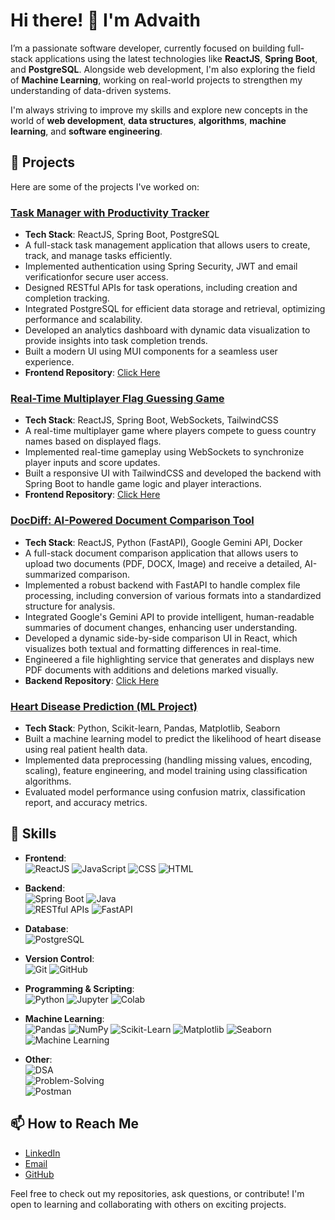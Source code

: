 # Hi there! 👋 I'm Advaith

I’m a passionate software developer, currently focused on building full-stack applications using the latest technologies like **ReactJS**, **Spring Boot**, and **PostgreSQL**. Alongside web development, I'm also exploring the field of **Machine Learning**, working on real-world projects to strengthen my understanding of data-driven systems.

I'm always striving to improve my skills and explore new concepts in the world of **web development**, **data structures**, **algorithms**, **machine learning**, and **software engineering**.


## 🚀 Projects

Here are some of the projects I've worked on:

### [Task Manager with Productivity Tracker](https://github.com/advaith-1001/taskmanager_app)
- **Tech Stack**: ReactJS, Spring Boot, PostgreSQL
- A full-stack task management application that allows users to create, track, and manage tasks efficiently.
- Implemented authentication using Spring Security,  JWT and email verificationfor secure user access.
- Designed RESTful APIs for task operations, including creation and completion tracking.
- Integrated PostgreSQL for efficient data storage and retrieval, optimizing performance and scalability.
- Developed an analytics dashboard with dynamic data visualization to provide insights into task completion trends.
- Built a modern UI using MUI components for a seamless user experience.
- **Frontend Repository**: [Click Here](https://github.com/advaith-1001/task-manager-frontend)

### [Real-Time Multiplayer Flag Guessing Game](https://github.com/advaith-1001/guessing-game)  
- **Tech Stack**: ReactJS, Spring Boot, WebSockets, TailwindCSS  
- A real-time multiplayer game where players compete to guess country names based on displayed flags.  
- Implemented real-time gameplay using WebSockets to synchronize player inputs and score updates.  
- Built a responsive UI with TailwindCSS and developed the backend with Spring Boot to handle game logic and player interactions.
- **Frontend Repository**: [Click Here](https://github.com/advaith-1001/guessing-game-frontend)  

### [DocDiff: AI-Powered Document Comparison Tool](https://github.com/your-username/docdiff-frontend)
- **Tech Stack**: ReactJS, Python (FastAPI), Google Gemini API, Docker
- A full-stack document comparison application that allows users to upload two documents (PDF, DOCX, Image) and receive a detailed, AI-summarized comparison.
- Implemented a robust backend with FastAPI to handle complex file processing, including conversion of various formats into a standardized structure for analysis.
- Integrated Google's Gemini API to provide intelligent, human-readable summaries of document changes, enhancing user understanding.
- Developed a dynamic side-by-side comparison UI in React, which visualizes both textual and formatting differences in real-time.
- Engineered a file highlighting service that generates and displays new PDF documents with additions and deletions marked visually.
- **Backend Repository**: [Click Here](https://github.com/advaith-1001/docdiff-backend)
  
### [Heart Disease Prediction (ML Project)](https://github.com/advaith-1001/heart-disease-prediction)
- **Tech Stack**: Python, Scikit-learn, Pandas, Matplotlib, Seaborn  
- Built a machine learning model to predict the likelihood of heart disease using real patient health data.
- Implemented data preprocessing (handling missing values, encoding, scaling), feature engineering, and model training using classification algorithms.
- Evaluated model performance using confusion matrix, classification report, and accuracy metrics.

## 🔧 Skills

- **Frontend**:  
  ![ReactJS](https://img.shields.io/badge/-ReactJS-61DAFB?logo=react&logoColor=black&style=flat) 
  ![JavaScript](https://img.shields.io/badge/-JavaScript-F7DF1E?logo=javascript&logoColor=black&style=flat) 
  ![CSS](https://img.shields.io/badge/-CSS3-1572B6?logo=css3&logoColor=white&style=flat) 
  ![HTML](https://img.shields.io/badge/-HTML5-E34F26?logo=html5&logoColor=white&style=flat) 

- **Backend**:  
  ![Spring Boot](https://img.shields.io/badge/-Spring_Boot-6DB33F?logo=spring-boot&logoColor=white&style=flat)
  ![Java](https://custom-icon-badges.demolab.com/badge/Java-007396?logo=java&logoColor=white&style=flat)  
  ![RESTful APIs](https://img.shields.io/badge/-RESTful_APIs-FF6F61?style=flat)
  ![FastAPI](https://img.shields.io/badge/FastAPI-009688?style=flat&logo=fastapi&logoColor=white)

- **Database**:  
  ![PostgreSQL](https://img.shields.io/badge/-PostgreSQL-336791?logo=postgresql&logoColor=white&style=flat) 

- **Version Control**:  
  ![Git](https://img.shields.io/badge/-Git-F05032?logo=git&logoColor=white&style=flat) 
  ![GitHub](https://img.shields.io/badge/-GitHub-181717?logo=github&logoColor=white&style=flat)

- **Programming & Scripting**:  
  ![Python](https://img.shields.io/badge/-Python-3776AB?logo=python&logoColor=white&style=flat)
  ![Jupyter](https://img.shields.io/badge/-Jupyter-F37626?logo=jupyter&logoColor=white&style=flat)
  ![Colab](https://img.shields.io/badge/-Google_Colab-F9AB00?logo=google-colab&logoColor=white&style=flat)

- **Machine Learning**:  
  ![Pandas](https://img.shields.io/badge/-Pandas-150458?logo=pandas&logoColor=white&style=flat)
  ![NumPy](https://img.shields.io/badge/-NumPy-013243?logo=numpy&logoColor=white&style=flat)
  ![Scikit-Learn](https://img.shields.io/badge/-Scikit--Learn-F7931E?logo=scikit-learn&logoColor=black&style=flat)
  ![Matplotlib](https://img.shields.io/badge/-Matplotlib-11557C?logo=matplotlib&logoColor=white&style=flat)
  ![Seaborn](https://img.shields.io/badge/-Seaborn-3776AB?style=flat)
  ![Machine Learning](https://img.shields.io/badge/-Machine_Learning-FF6F00?style=flat)


- **Other**:  
  ![DSA](https://img.shields.io/badge/-Data_Structures_and_Algorithms-4B8BBE?style=flat)  
  ![Problem-Solving](https://img.shields.io/badge/-Problem_Solving-FFD700?style=flat)  
  ![Postman](https://img.shields.io/badge/-Postman-FF6C37?logo=postman&logoColor=white&style=flat)


## 📫 How to Reach Me

- [LinkedIn](https://www.linkedin.com/in/advaith-vineesan-339608327/) 
- [Email](advaithvineesan28@gmail.com)
- [GitHub](https://github.com/advaith-1001)

Feel free to check out my repositories, ask questions, or contribute! I'm open to learning and collaborating with others on exciting projects.


